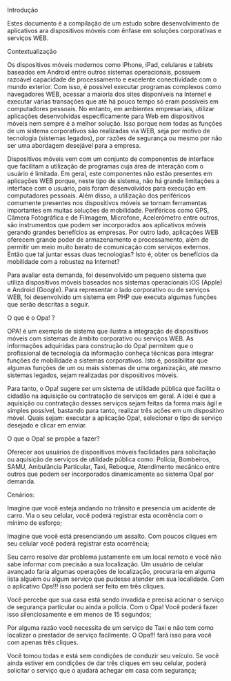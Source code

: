 Introdução

Estes documento é a compilação de um estudo sobre desenvolvimento de aplicativos ara dispositivos móveis com ênfase em soluções corporativas e serviços WEB. 


 
Contextualização

Os dispositivos móveis modernos como iPhone, iPad, celulares e tablets baseados em Android entre outros sistemas operacionais, possuem razoável capacidade de processamento  e excelente conectividade com o mundo exterior. Com isso, é possível executar programas complexos como navegadores WEB, acessar a maioria dos sites disponíveis na Internet e executar várias transações que até há pouco tempo só eram possíveis em computadores pessoais.  No entanto, em ambientes empresariais, utilizar aplicações desenvolvidas especificamente para Web em dispositivos móveis nem sempre é a melhor solução.  Isso porque nem todas as funções de um sistema corporativos são realizadas via WEB, seja por motivo de tecnologia (sistemas legados), por razões de segurança ou mesmo por não ser uma abordagem desejável para a empresa. 

Dispositivos móveis vem com um conjunto de componentes de interface que facilitam a utilização de programas cuja área de interação com o usuário é limitada. Em geral, este componentes não estão presentes em aplicações WEB porque, neste tipo de sistema, não há grande limitações a interface com o usuário, pois foram desenvolvidos para execução em computadores pessoais.  Além disso, a utilização dos periféricos comumente presentes nos dispositivos móveis se tornam ferramentas importantes em muitas soluções de mobilidade.  Periféricos como GPS,  Câmera Fotográfica e de Filmagem, Microfone, Acelerômetro entre outros, são instrumentos que podem ser incorporados aos aplicativos móveis gerando grandes benefícios as empresas.   Por outro lado, aplicações WEB oferecem grande poder de armazenamento e processamento, além de permitir um meio muito barato de comunicação com serviços externos. 
Então que tal juntar essas duas tecnologias?  Isto é, obter os benefícios da mobilidade com a robustez na Internet? 

Para avaliar esta demanda, foi desenvolvido um pequeno sistema que utiliza dispositivos móveis baseados nos sistemas operacionais iOS (Apple) e Android (Google).  Para representar o lado corporativo ou de serviços WEB, foi desenvolvido um sistema em PHP que executa algumas funções que serão descritas a seguir.
  

O que é o Opa! ?

OPA! é um exemplo de sistema que ilustra a integração de dispositivos móveis com sistemas de âmbito corporativo ou serviços WEB.  As informações adquiridas para construção do Opa! permitem que o profissional de tecnologia da informação conheça técnicas para integrar funções de mobilidade a sistemas corporativos.   Isto é,  possibilitar que algumas funções de um ou mais sistemas de uma organização, até mesmo sistemas legados, sejam realizadas por dispositivos móveis. 

Para tanto, o Opa! sugere ser um  sistema de utilidade pública que facilita o cidadão na aquisição ou contratação de serviços em geral.  A idei é que a aquisição ou contratação desses serviços sejam feitas da forma mais ágil e simples possível, bastando para tanto, realizar três ações em um dispositivo móvel. Quais sejam:  executar a aplicação Opa!, selecionar o  tipo de serviço desejado e clicar em enviar.
 
O que o Opa! se propõe a fazer?

Oferecer aos usuários de dispositivos móveis facilidades para solicitação ou aquisição de serviços de utilidade pública como: Polícia, Bombeiros, SAMU, Ambulância Particular, Taxi,  Reboque, Atendimento mecânico entre outros que podem ser incorporados dinamicamente ao sistema Opa! por demanda.


Cenários:

Imagine que você esteja andando no trânsito e presencia um acidente de carro. Via o seu celular, você poderá registrar esta ocorrência com o mínimo de esforço;  

Imagine que você está presenciando um assalto.  Com poucos cliques em seu celular você poderá registrar esta ocorrência;

Seu carro resolve dar problema justamente em um local remoto e você não sabe informar com precisão a sua localização.  Um usuário de celular avançado faria algumas operações de localização,  procuraria em alguma lista alguém ou algum serviço que pudesse atender em sua localidade. Com o aplicativo Ops!!! isso poderá ser feito em três cliques.


Você percebe que sua casa está sendo invadida e precisa acionar o serviço de segurança particular ou ainda a polícia. Com o Opa! Você poderá fazer isso silenciosamente e em menos de 15 segundos;  

Por alguma razão você necessita de um serviço de Taxi e não tem como localizar o prestador de serviço facilmente. O Opa!!! fará isso para você com apenas três cliques. 

Você tomou todas e está sem condições de conduzir seu veículo.  Se você ainda estiver em  condições de dar três cliques em seu celular, poderá solicitar o serviço que o ajudará achegar em casa com segurança;
